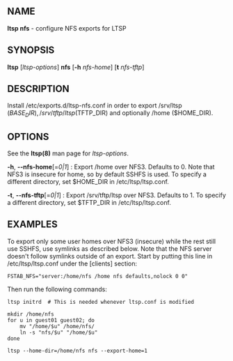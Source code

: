 ## NAME
**ltsp nfs** - configure NFS exports for LTSP

## SYNOPSIS
**ltsp** [_ltsp-options_] **nfs** [**-h** _nfs-home_] [**t** _nfs-tftp_]

## DESCRIPTION
Install /etc/exports.d/ltsp-nfs.conf in order to export /srv/ltsp ($BASE_DIR),
/srv/tftp/ltsp ($TFTP_DIR) and optionally /home ($HOME_DIR).

## OPTIONS
See the **ltsp(8)** man page for _ltsp-options_.

**-h**, **--nfs-home**[=_0|1_]
: Export /home over NFS3. Defaults to 0.
Note that NFS3 is insecure for home, so by default SSHFS is used.
To specify a different directory, set $HOME_DIR in /etc/ltsp/ltsp.conf.

**-t**, **--nfs-tftp**[=_0|1_]
: Export /srv/tftp/ltsp over NFS3. Defaults to 1.
To specify a different directory, set $TFTP_DIR in /etc/ltsp/ltsp.conf.

## EXAMPLES
To export only some user homes over NFS3 (insecure) while the rest still
use SSHFS, use symlinks as described below. Note that the NFS server doesn't
follow symlinks outside of an export. Start by putting this line in
/etc/ltsp/ltsp.conf under the [clients] section:

```shell
FSTAB_NFS="server:/home/nfs /home nfs defaults,nolock 0 0"
```

Then run the following commands:

```shell
ltsp initrd  # This is needed whenever ltsp.conf is modified

mkdir /home/nfs
for u in guest01 guest02; do
    mv "/home/$u" /home/nfs/
    ln -s "nfs/$u" "/home/$u"
done

ltsp --home-dir=/home/nfs nfs --export-home=1
```
